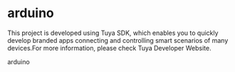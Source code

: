 # arduino
This project is developed using Tuya SDK, which enables you to quickly develop branded apps connecting and controlling smart scenarios of many devices.For more information, please check Tuya Developer Website.

arduino

